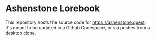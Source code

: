 # Ashenstone Lorebook  

This repository hosts the source code for https://ashenstone.quest.  
It's meant to be updated in a Github Codespace, or via pushes from a desktop clone.
